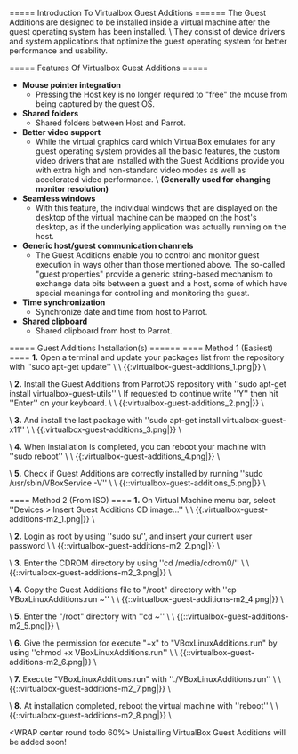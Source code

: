===== Introduction To Virtualbox Guest Additions ======
The Guest Additions are designed to be installed inside a virtual machine after the guest operating system has been installed. \\
They consist of device drivers and system applications that optimize the guest operating system for better performance and usability.

===== Features Of Virtualbox Guest Additions =====
  * **Mouse pointer integration**
    * Pressing the Host key is no longer required to "free" the mouse from being captured by the guest OS.
  * **Shared folders**
    * Shared folders between Host and Parrot.
  * **Better video support**
    * While the virtual graphics card which VirtualBox emulates for any guest operating system provides all the basic features, the custom video drivers that are installed with the Guest Additions provide you with extra high and non-standard video modes as well as accelerated video performance. \\ __(Generally used for changing monitor resolution)__
  * **Seamless windows**
    * With this feature, the individual windows that are displayed on the desktop of the virtual machine can be mapped on the host's desktop, as if the underlying application was actually running on the host.
  * **Generic host/guest communication channels**
    * The Guest Additions enable you to control and monitor guest execution in ways other than those mentioned above. The so-called "guest properties" provide a generic string-based mechanism to exchange data bits between a guest and a host, some of which have special meanings for controlling and monitoring the guest.
  * **Time synchronization**
    * Synchronize date and time from host to Parrot.
  * **Shared clipboard**
    * Shared clipboard from host to Parrot.
 
===== Guest Additions Installation(s) ======
==== Method 1 (Easiest) ====
**1.** Open a terminal and update your packages list from the repository with ''sudo apt-get update'' \\
\\ {{:virtualbox-guest-additions_1.png|}} \\

\\ **2.** Install the Guest Additions from ParrotOS repository with ''sudo apt-get install virtualbox-guest-utils'' 
\\ If requested to continue write ''Y'' then hit ''Enter'' on your keyboard. \\
\\ {{:virtualbox-guest-additions_2.png|}} \\

\\ **3.** And install the last package with ''sudo apt-get install virtualbox-guest-x11'' \\
\\ {{:virtualbox-guest-additions_3.png|}} \\

\\ **4.** When installation is completed, you can reboot your machine with ''sudo reboot'' \\
\\ {{:virtualbox-guest-additions_4.png|}} \\

\\ **5.** Check if Guest Additions are correctly installed by running ''sudo /usr/sbin/VBoxService -V'' \\
\\ {{::virtualbox-guest-additions_5.png|}} \\

==== Method 2 (From ISO) ====
**1.** On Virtual Machine menu bar, select ''Devices > Insert Guest Additions CD image...'' \\
\\ {{:virtualbox-guest-additions-m2_1.png|}} \\

\\ **2.** Login as root by using ''sudo su'', and insert your current user password \\
\\ {{::virtualbox-guest-additions-m2_2.png|}} \\

\\ **3.** Enter the CDROM directory by using ''cd /media/cdrom0/'' \\
\\ {{::virtualbox-guest-additions-m2_3.png|}} \\

\\ **4.** Copy the Guest Additions file to "/root" directory with ''cp VBoxLinuxAdditions.run ~'' \\
\\ {{::virtualbox-guest-additions-m2_4.png|}} \\

\\ **5.** Enter the "/root" directory with ''cd ~'' \\
\\ {{::virtualbox-guest-additions-m2_5.png|}} \\

\\ **6.** Give the permission for execute "+x" to "VBoxLinuxAdditions.run" by using ''chmod +x VBoxLinuxAdditions.run'' \\
\\ {{::virtualbox-guest-additions-m2_6.png|}} \\

\\ **7.** Execute "VBoxLinuxAdditions.run" with ''./VBoxLinuxAdditions.run'' \\
\\ {{::virtualbox-guest-additions-m2_7.png|}} \\

\\ **8.** At installation completed, reboot the virtual machine with ''reboot'' \\
\\ {{::virtualbox-guest-additions-m2_8.png|}} \\

<WRAP center round todo 60%>
Unistalling VirtualBox Guest Additions will be added soon!
</WRAP>
